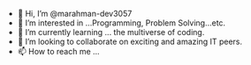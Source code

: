 - 👋 Hi, I’m @marahman-dev3057
- 👀 I’m interested in ...Programming, Problem Solving...etc.
- 🌱 I’m currently learning ... the multiverse of coding.
- 💞️ I’m looking to collaborate on exciting and amazing IT peers.
- 📫 How to reach me ...

<!---
marahman-dev3057/marahman-dev3057 is a ✨ special ✨ repository because its `README.md` (this file) appears on your GitHub profile.
You can click the Preview link to take a look at your changes.
--->
